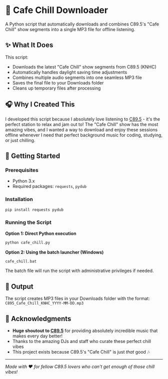 # 🎵 Cafe Chill Downloader

A Python script that automatically downloads and combines C89.5's "Cafe Chill" show segments into a single MP3 file for offline listening.

## ✨ What It Does

This script:
- Downloads the latest "Cafe Chill" show segments from C89.5 (KNHC)
- Automatically handles daylight saving time adjustments
- Combines multiple audio segments into one seamless MP3 file
- Saves the final file to your Downloads folder
- Cleans up temporary files after processing

## 🎧 Why I Created This

I developed this script because I absolutely love listening to [C89.5](https://www.c895.org) - it's the perfect station to relax and jam out to! The "Cafe Chill" show has the most amazing vibes, and I wanted a way to download and enjoy these sessions offline whenever I need that perfect background music for coding, studying, or just chilling.

## 🚀 Getting Started

### Prerequisites
- Python 3.x
- Required packages: `requests`, `pydub`

### Installation
```bash
pip install requests pydub
```

### Running the Script

**Option 1: Direct Python execution**
```bash
python cafe_chill.py
```

**Option 2: Using the batch launcher (Windows)**
```bash
cafe_chill.bat
```
The batch file will run the script with administrative privileges if needed.

## 📁 Output

The script creates MP3 files in your Downloads folder with the format:
`C895_Cafe_Chill_KNHC_YYYY-MM-DD.mp3`

## 🙏 Acknowledgments

- **Huge shoutout to [C89.5](https://www.c895.org)** for providing absolutely incredible music that makes every day better!
- Thanks to the amazing DJs and staff who curate these perfect chill vibes
- This project exists because C89.5's "Cafe Chill" is just *that* good 🎶

---

*Made with ❤️ for fellow C89.5 lovers who can't get enough of those chill vibes!*

